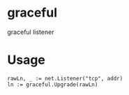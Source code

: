 # graceful
graceful listener

# Usage
```
rawLn, _ := net.Listener("tcp", addr)
ln := graceful.Upgrade(rawLn)
```
